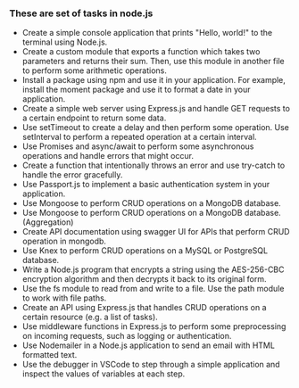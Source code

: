 ### These are set of tasks in node.js

- Create a simple console application that prints "Hello, world!" to the terminal using Node.js.
- Create a custom module that exports a function which takes two parameters and returns their sum. Then, use this module in another file to perform some arithmetic operations.
- Install a package using npm and use it in your application. For example, install the moment package and use it to format a date in your application.
- Create a simple web server using Express.js and handle GET requests to a certain endpoint to return some data.
- Use setTimeout to create a delay and then perform some operation. Use setInterval to perform a repeated operation at a certain interval.
- Use Promises and async/await to perform some asynchronous operations and handle errors that might occur.
- Create a function that intentionally throws an error and use try-catch to handle the error gracefully.
- Use Passport.js to implement a basic authentication system in your application.
- Use Mongoose to perform CRUD operations on a MongoDB database.
- Use Mongoose to perform CRUD operations on a MongoDB database. (Aggregation)
- Create API documentation using swagger UI for APIs that perform CRUD operation in mongodb.
- Use Knex to perform CRUD operations on a MySQL or PostgreSQL database.
- Write a Node.js program that encrypts a string using the AES-256-CBC encryption algorithm and then decrypts it back to its original form.
- Use the fs module to read from and write to a file. Use the path module to work with file paths.
- Create an API using Express.js that handles CRUD operations on a certain resource (e.g. a list of tasks).
- Use middleware functions in Express.js to perform some preprocessing on incoming requests, such as logging or authentication.
- Use Nodemailer in a Node.js application to send an email with HTML formatted text.
- Use the debugger in VSCode to step through a simple application and inspect the values of variables at each step.
